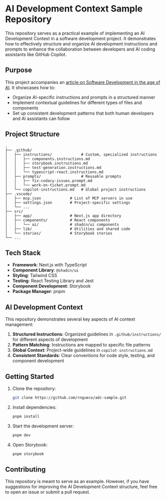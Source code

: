 # AI Development Context Sample Repository

This repository serves as a practical example of implementing an AI Development Context in a software development project. It demonstrates how to effectively structure and organize AI development instructions and prompts to enhance the collaboration between developers and AI coding assistants like GitHub Copilot.

## Purpose

This project accompanies an [article on Software Development in the age of AI](https://goodfrontend.dev/stories/software-development-in-the-age-of-ai). It showcases how to:

- Organize AI-specific instructions and prompts in a structured manner
- Implement contextual guidelines for different types of files and components
- Set up consistent development patterns that both human developers and AI assistants can follow

## Project Structure

```plaintext
.
├── .github/
│   ├── instructions/             # Custom, specialized instructions
│   │   ├── components.instructions.md
│   │   ├── storybook.instructions.md
│   │   ├── test-generation.instructions.md
│   │   └── typescript-react.instructions.md
│   ├── prompts/                  # Reusable prompts
│   │   ├── fix-codacy-issues.prompt.md
│   │   └── work-on-ticket.prompt.md
│   └── copilot-instructions.md   # Global project instructions
├── .vscode/
│   ├── mcp.json             # List of MCP servers in use
│   ├── settings.json        # Project-specific settings
│   └── ...
├── src/
│   ├── app/                 # Next.js app directory
│   ├── components/          # React components
│   │   └── ui/              # shadcn/ui components
│   ├── lib/                 # Utilities and shared code
│   └── stories/             # Storybook stories
└── ...
```

## Tech Stack

- **Framework**: Next.js with TypeScript
- **Component Library**: `@shadcn/ui`
- **Styling**: Tailwind CSS
- **Testing**: React Testing Library and Jest
- **Component Development**: Storybook
- **Package Manager**: pnpm

## AI Development Context

This repository demonstrates several key aspects of AI context management:

1. **Structured Instructions**: Organized guidelines in `.github/instructions/` for different aspects of development
2. **Pattern Matching**: Instructions are mapped to specific file patterns
3. **Global Context**: Project-wide guidelines in `copilot-instructions.md`
4. **Consistent Standards**: Clear conventions for code style, testing, and component development

## Getting Started

1. Clone the repository:

   ```bash
   git clone https://github.com/rngueco/adc-sample.git
   ```

2. Install dependencies:

   ```bash
   pnpm install
   ```

3. Start the development server:

   ```bash
   pnpm dev
   ```

4. Open Storybook:

   ```bash
   pnpm storybook
   ```

## Contributing

This repository is meant to serve as an example. However, if you have suggestions for improving the AI Development Context structure, feel free to open an issue or submit a pull request.

